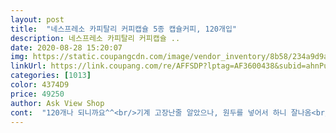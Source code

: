 ```yaml
---
layout: post 
title:  "네스프레소 카피탈리 커피캡슐 5종 캡슐커피, 120개입" 
description: 네스프레소 카피탈리 커피캡슐 ..
date: 2020-08-28 15:20:07 
img: https://static.coupangcdn.com/image/vendor_inventory/8b58/234a9d9acf46f9fc49916e04f37bbcd5e3e6905a94aa9e4adddd8a0ca509.jpg 
linkUrl: https://link.coupang.com/re/AFFSDP?lptag=AF3600438&subid=ahnPublicAsk&pageKey=132217562&itemId=388972628&vendorItemId=71350193590&traceid=V0-113-a10575bc9a7c4fb0 
categories: [1013] 
color: 4374D9 
price: 49250 
author: Ask View Shop 
cont:  "120개나 되니까요^^<br/>기계 고장난줄 알았으나, 원두를 넣어서 하니 잘나옴<br/>네스프레소 캡슐호환된다하여 구매함<br/>네스프레소의 맛은 역시... <br/><br/>다시 해보니 또 잘 되네요^^<br/>다행히 하나도 상처안나고 예쁘게 도착^^<br/>두번째 캡슐커피 먹는날... <br/><br/>똑같은거 주문했다가 다 먹어서 다시 재주문ㅋ<br/>바로 다음날 도착!<br/>별 5개 다 드리고 싶었지만 플라스틱 케이스가 깨져서 오고, 박스에 글루건이 약해서인지 접착력이 딸려서인지 거의 떨어져서 왔어요.<br/> 만약 선물하려고 주문한거였음 큰일날뻔 그래서 아쉽게 별 1개 뺐어요ㅋ 저야 집에서 먹을거라 상관없이^^ 다 먹으면 또 주문하겠습니다<br/>불량도 있는것 같으니 저처럼 당황하지 마세요^^<br/>브라질 캡슐 먼저 아이스 아메리카노로<br/>역시, 맛있고 좋아요.<br/>  집에서 편하게 내려먹기 따악<br/>연달아 해본 캡슐커피 4개가 불량이었나 봅니다<br/>오호깊이감 있네요<br/>저렴한 가격에 120개의 캡슐<br/>조금 당황했습니다.<br/><br/>좋은거 아시죠??ㅋ 맛으로는 별 5개 인정!!!<br/>집에 캡슐이 똑! 떨어져서 구입하게 되었어요.<br/><br/>하나하나 먹어봐야 겠네요<br/>헐.<br/>.<br/>에스프레소 만들어지지않고 줄줄.<br/>.<br/><br/>" 
---
```

